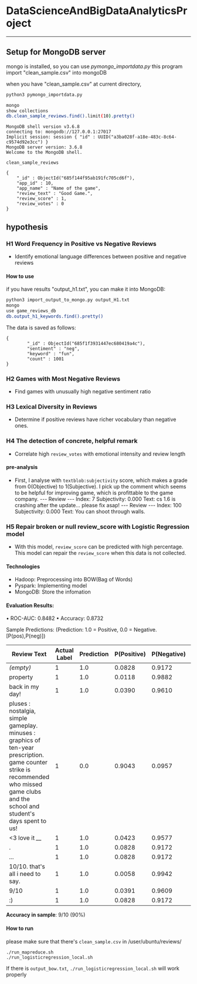 # DataScienceAndBigDataAnalyticsProject
---
## Setup for MongoDB server
mongo is installed, so you can use *pymongo_importdata.py*
this program import "clean_sample.csv" into mongoDB

when you have "clean_sample.csv" at current directory,
```bash
python3 pymongo_importdata.py
```

```bash
mongo
show collections
db.clean_sample_reviews.find().limit(10).pretty()
```

```plaintext
MongoDB shell version v3.6.8
connecting to: mongodb://127.0.0.1:27017
Implicit session: session { "id" : UUID("a3ba028f-a18e-483c-8c64-c9574d92e3cc") }
MongoDB server version: 3.6.8
Welcome to the MongoDB shell.

clean_sample_reviews

{
	"_id" : ObjectId("685f144f95ab191fc705cd6f"),
	"app_id" : 10,
	"app_name" : "Name of the game",
	"review_text" : "Good Game.",
	"review_score" : 1,
	"review_votes" : 0
}
```


## hypothesis
### H1 Word Frequency in Positive vs Negative Reviews
- Identify emotional language differences between positive and negative reviews

#### How to use
if you have results "output_h1.txt", you can make it into MongoDB:
```bash
python3 import_output_to_mongo.py output_H1.txt
mongo
use game_reviews_db
db.output_h1_keywords.find().pretty()
```
The data is saved as follows:
```plaintext
{
        "_id" : ObjectId("685f1f3931447ec680419a4c"),
        "sentiment" : "neg",
        "keyword" : "fun",
        "count" : 1001
}
```

### H2 Games with Most Negative Reviews
- Find games with unusually high negative sentiment ratio

### H3 Lexical Diversity in Reviews
<!-- Lexical  -->
- Determine if positive reviews have richer vocabulary than negative ones. 

### H4 The detection of concrete, helpful remark
<!--具体的なremarkの検出-->
- Correlate high `review_votes` with emotional intensity and review length
#### pre-analysis
- First, I analyse with `textblob:subjectivity` score, which makes a grade from 0(Objective) to 1(Subjective).
I pick up the comment which seems to be helpful for improving game, which is profittable to the game company.
--- Review ---
Index: 7
Subjectivity: 0.000
Text: cs 1.6 is crashing after the update... please fix asap!
--- Review ---
Index: 100
Subjectivity: 0.000
Text: You can shoot through walls.



### H5 Repair broken or null review_score with Logistic Regression model
- With this model, `review_score` can be predicted with high percentage. This model can repair the `review_score` when this data is not collected.

#### Technologies
- Hadoop: Preprocessing into BOW(Bag of Words)
- Pyspark: Implementing model
- MongoDB: Store the infomation


#### Evaluation Results:
  • ROC-AUC: 0.8482
  • Accuracy: 0.8732

Sample Predictions: (Prediction: 1.0 = Positive, 0.0 = Negative. [P(pos),P(neg)])

| Review Text | Actual Label | Prediction | P(Positive) | P(Negative) | Correct? |
|-------------|--------------|------------|-------------|-------------|----------|
| *(empty)* | 1 | 1.0 | 0.0828 | 0.9172 | ✓ |
| property | 1 | 1.0 | 0.0118 | 0.9882 | ✓ |
| back in my day! | 1 | 1.0 | 0.0390 | 0.9610 | ✓ |
| pluses : nostalgia, simple gameplay. minuses : graphics of ten-year prescription. game counter strike is recommended who missed game clubs and the school and student's days spent to us! | 1 | 0.0 | 0.9043 | 0.0957 | ✗ |
| &lt;3 love it *__* | 1 | 1.0 | 0.0423 | 0.9577 | ✓ |
| . | 1 | 1.0 | 0.0828 | 0.9172 | ✓ |
| ... | 1 | 1.0 | 0.0828 | 0.9172 | ✓ |
| 10/10. that's all i need to say. | 1 | 1.0 | 0.0058 | 0.9942 | ✓ |
| 9/10 | 1 | 1.0 | 0.0391 | 0.9609 | ✓ |
| :) | 1 | 1.0 | 0.0828 | 0.9172 | ✓ |

**Accuracy in sample**: 9/10 (90%)

#### How to run 
please make sure that there's  `clean_sample.csv` in /user/ubuntu/reviews/
```
./run_mapreduce.sh
./run_logisticregression_local.sh
```
If there is `output_bow.txt`, `./run_logisticregression_local.sh` will work properly